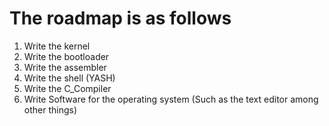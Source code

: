 # The roadmap is as follows


1. Write the kernel
2. Write the bootloader
3. Write the assembler
4. Write the shell (YASH)
5. Write the C_Compiler
6. Write Software for the operating system (Such as the text editor among other things)
